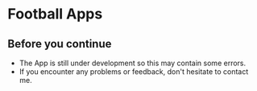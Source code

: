 # Football Apps
Before you continue
------
* The App is still under development so this may contain some errors.<br>
* If you encounter any problems or feedback, don't hesitate to contact me.
